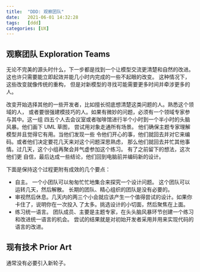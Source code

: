 ```yaml
---
title:  "DDD: 观察团队"
date:   2021-06-01 14:32:28
tags:   [ddd]
categories: [UX]
---
```


## 观察团队 Exploration Teams

无论不完美的源头时什么，下一步都是找到一个让模型交流更清楚和自然的改进。
这也许只需要能立即起效并能几小时内完成的一些不起眼的改变。 这种情况下，
这些改变就像传统的重构， 但是对新模型的寻找可能需要更多时间并牵涉更多的人。

改变开始选择其他的一些开发者，比如擅长彻底想清楚这类问题的人。熟悉这个领域的人，
或者要很强建模技巧的人。如果有微妙的问题，必须有一个领域专家参与其中。这一组
四五个人去会议室或者咖啡馆进行半个小时到一个半小时的头脑风暴。他们画下 UML 草图，
尝试用对象走通所有场景。 他们确保主题专家理解模型并且觉得它有用。当他们发现一些
令他们开心的事，他们就回去并对它来编码。或者他们决定要花几天来对这个问题深思熟虑，
那么他们就回去并忙其他事情。过几天，这个小组再聚会并气虚参加这个练习。 有了之前留下的想法，这次他们更
自信，最后达成一些结论，他们回到电脑前并编码新的设计。

下面是保持这个过程更附有成效的几个要点：

- 自主。 一个小团队可以匆匆忙忙地集合来探究一个设计问题。 这个团队可以运转几天，然后解散。
    长期的团队、精心组织的团队是没有必要的。
-  审视然后休息。几天内的两三个小会就应该产生一个值得尝试的设计。如果你卡住了，说明你在一次投入
    了太多。挑选设计的小切面，然后聚焦在上面。
- 练习统一语言。 团队成员、主要是主题专家，在头头脑风暴环节创建一个练习和改进统一语言的机会。
    尝试的结果就是对初始开发者采用并用来实现代码的语言的改进。

## 现有技术 Prior Art

通常没有必要引入新轮子。






